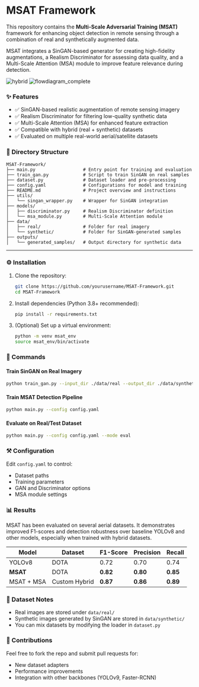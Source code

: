
# MSAT Framework

This repository contains the **Multi-Scale Adversarial Training (MSAT)** framework for enhancing object detection in remote sensing through a combination of real and synthetically augmented data.

MSAT integrates a SinGAN-based generator for creating high-fidelity augmentations, a Realism Discriminator for assessing data quality, and a Multi-Scale Attention (MSA) module to improve feature relevance during detection.

![hybrid](https://github.com/user-attachments/assets/f8784eda-2e4c-4a2b-99ad-3b2e7cae9fff)
![flowdiagram_complete](https://github.com/user-attachments/assets/fd1fcbe4-37b6-4760-9f8d-b32f41d542b4)




### ✨ Features

- ✅ SinGAN-based realistic augmentation of remote sensing imagery  
- ✅ Realism Discriminator for filtering low-quality synthetic data  
- ✅ Multi-Scale Attention (MSA) for enhanced feature extraction  
- ✅ Compatible with hybrid (real + synthetic) datasets  
- ✅ Evaluated on multiple real-world aerial/satellite datasets  



### 📁 Directory Structure

```
MSAT-Framework/
├── main.py                  # Entry point for training and evaluation
├── train_gan.py             # Script to train SinGAN on real samples
├── dataset.py               # Dataset loader and pre-processing
├── config.yaml              # Configurations for model and training
├── README.md                # Project overview and instructions
├── utils/
│   └── singan_wrapper.py    # Wrapper for SinGAN integration
├── models/
│   ├── discriminator.py     # Realism Discriminator definition
│   └── msa_module.py        # Multi-Scale Attention module
├── data/
│   ├── real/                # Folder for real imagery
│   └── synthetic/           # Folder for SinGAN-generated samples
├── outputs/
│   └── generated_samples/   # Output directory for synthetic data
```

---

### ⚙️ Installation

1. Clone the repository:
   ```bash
   git clone https://github.com/yourusername/MSAT-Framework.git
   cd MSAT-Framework
   ```

2. Install dependencies (Python 3.8+ recommended):
   ```bash
   pip install -r requirements.txt
   ```

3. (Optional) Set up a virtual environment:
   ```bash
   python -m venv msat_env
   source msat_env/bin/activate
   ```



### 🚀 Commands

#### Train SinGAN on Real Imagery
```bash
python train_gan.py --input_dir ./data/real --output_dir ./data/synthetic
```

#### Train MSAT Detection Pipeline
```bash
python main.py --config config.yaml
```

#### Evaluate on Real/Test Dataset
```bash
python main.py --config config.yaml --mode eval
```



### ⚒️ Configuration

Edit `config.yaml` to control:

- Dataset paths
- Training parameters
- GAN and Discriminator options
- MSA module settings



### 📊 Results

MSAT has been evaluated on several aerial datasets. It demonstrates improved F1-scores and detection robustness over baseline YOLOv8 and other models, especially when trained with hybrid datasets.

| Model     | Dataset       | F1-Score | Precision | Recall |
|-----------|---------------|----------|-----------|--------|
| YOLOv8    | DOTA         | 0.72     | 0.70      | 0.74   |
| **MSAT**  | DOTA       | **0.82** | **0.80**  | **0.85** |
| MSAT + MSA | Custom Hybrid | **0.87** | **0.86**  | **0.89** |



### 🧪 Dataset Notes

- Real images are stored under `data/real/`
- Synthetic images generated by SinGAN are stored in `data/synthetic/`
- You can mix datasets by modifying the loader in `dataset.py`



### 🤝 Contributions

Feel free to fork the repo and submit pull requests for:

- New dataset adapters
- Performance improvements
- Integration with other backbones (YOLOv9, Faster-RCNN)



